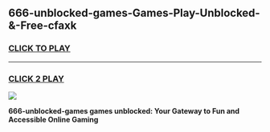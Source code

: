 
## 666-unblocked-games-Games-Play-Unblocked-&-Free-cfaxk
<h3>
<a href="https://premium76.site?title=666-unblocked-games&ref=24A">CLICK TO PLAY</a></h3>
<hr>

<h3>
<a href="https://premium76.site?title=666-unblocked-games&ref=24A">CLICK 2 PLAY</a>
  
</h3>

<a href="https://premium76.site?title=666-unblocked-games&ref=24A"><img src="https://clearcache.store/games.png"></a>


**666-unblocked-games games unblocked: Your Gateway to Fun and Accessible Online Gaming**
